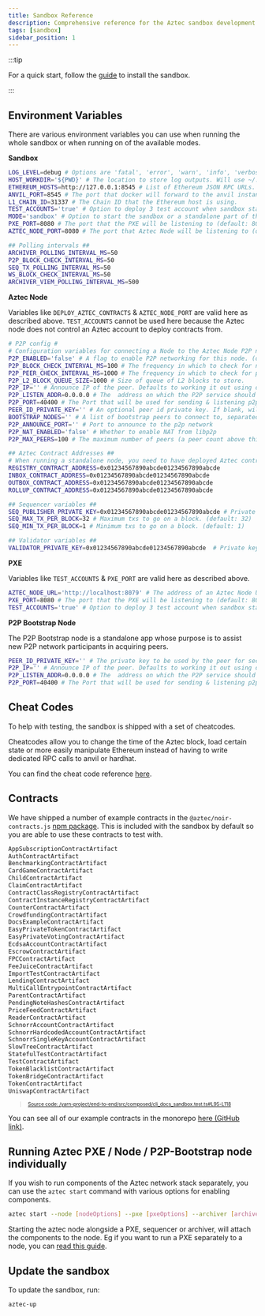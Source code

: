 ```yaml
---
title: Sandbox Reference
description: Comprehensive reference for the Aztec sandbox development environment.
tags: [sandbox]
sidebar_position: 1
---
```


:::tip

For a quick start, follow the [guide](../../getting_started.md) to install the sandbox.

:::

## Environment Variables

There are various environment variables you can use when running the whole sandbox or when running on of the available modes.

**Sandbox**

```sh
LOG_LEVEL=debug # Options are 'fatal', 'error', 'warn', 'info', 'verbose', 'debug', 'trace'
HOST_WORKDIR='${PWD}' # The location to store log outputs. Will use ~/.aztec where the binaries are stored by default.
ETHEREUM_HOSTS=http://127.0.0.1:8545 # List of Ethereum JSON RPC URLs. We use an anvil instance that runs in parallel to the sandbox on docker by default.
ANVIL_PORT=8545 # The port that docker will forward to the anvil instance (default: 8545)
L1_CHAIN_ID=31337 # The Chain ID that the Ethereum host is using.
TEST_ACCOUNTS='true' # Option to deploy 3 test account when sandbox starts. (default: true)
MODE='sandbox' # Option to start the sandbox or a standalone part of the system. (default: sandbox)
PXE_PORT=8080 # The port that the PXE will be listening to (default: 8080)
AZTEC_NODE_PORT=8080 # The port that Aztec Node will be listening to (default: 8080)

## Polling intervals ##
ARCHIVER_POLLING_INTERVAL_MS=50
P2P_BLOCK_CHECK_INTERVAL_MS=50
SEQ_TX_POLLING_INTERVAL_MS=50
WS_BLOCK_CHECK_INTERVAL_MS=50
ARCHIVER_VIEM_POLLING_INTERVAL_MS=500
```

**Aztec Node**

Variables like `DEPLOY_AZTEC_CONTRACTS` & `AZTEC_NODE_PORT` are valid here as described above.
`TEST_ACCOUNTS` cannot be used here because the Aztec node does not control an Aztec account to deploy contracts from.

```sh
# P2P config #
# Configuration variables for connecting a Node to the Aztec Node P2P network. You'll need a running P2P-Bootstrap node to connect to.
P2P_ENABLED='false' # A flag to enable P2P networking for this node. (default: false)
P2P_BLOCK_CHECK_INTERVAL_MS=100 # The frequency in which to check for new L2 blocks.
P2P_PEER_CHECK_INTERVAL_MS=1000 # The frequency in which to check for peers.
P2P_L2_BLOCK_QUEUE_SIZE=1000 # Size of queue of L2 blocks to store.
P2P_IP='' # Announce IP of the peer. Defaults to working it out using discV5, otherwise set P2P_QUERY_FOR_IP if you are behind a NAT
P2P_LISTEN_ADDR=0.0.0.0 # The  address on which the P2P service should listen for connections.(default: 0.0.0.0)
P2P_PORT=40400 # The Port that will be used for sending & listening p2p messages (default: 40400)
PEER_ID_PRIVATE_KEY='' # An optional peer id private key. If blank, will generate a random key.
BOOTSTRAP_NODES='' # A list of bootstrap peers to connect to, separated by commas
P2P_ANNOUNCE_PORT='' # Port to announce to the p2p network
P2P_NAT_ENABLED='false' # Whether to enable NAT from libp2p
P2P_MAX_PEERS=100 # The maximum number of peers (a peer count above this will cause the node to refuse connection attempts)

## Aztec Contract Addresses ##
# When running a standalone node, you need to have deployed Aztec contracts on your Ethereum host, then declare their addresses as env variables.
REGISTRY_CONTRACT_ADDRESS=0x01234567890abcde01234567890abcde
INBOX_CONTRACT_ADDRESS=0x01234567890abcde01234567890abcde
OUTBOX_CONTRACT_ADDRESS=0x01234567890abcde01234567890abcde
ROLLUP_CONTRACT_ADDRESS=0x01234567890abcde01234567890abcde

## Sequencer variables ##
SEQ_PUBLISHER_PRIVATE_KEY=0x01234567890abcde01234567890abcde # Private key of an ethereum account that will be used by the sequencer to publish blocks.
SEQ_MAX_TX_PER_BLOCK=32 # Maximum txs to go on a block. (default: 32)
SEQ_MIN_TX_PER_BLOCK=1 # Minimum txs to go on a block. (default: 1)

## Validator variables ##
VALIDATOR_PRIVATE_KEY=0x01234567890abcde01234567890abcde  # Private key of the ethereum account that will be used to perform validator duties
```

**PXE**

Variables like `TEST_ACCOUNTS` & `PXE_PORT` are valid here as described above.

```sh
AZTEC_NODE_URL='http://localhost:8079' # The address of an Aztec Node URL that the PXE will connect to (default: http://localhost:8079)
PXE_PORT=8080 # The port that the PXE will be listening to (default: 8080)
TEST_ACCOUNTS='true' # Option to deploy 3 test account when sandbox starts. (default: true)
```

**P2P Bootstrap Node**

The P2P Bootstrap node is a standalone app whose purpose is to assist new P2P network participants in acquiring peers.

```sh
PEER_ID_PRIVATE_KEY='' # The private key to be used by the peer for secure communications with other peers. This key will also be used to derive the Peer ID.
P2P_IP='' # Announce IP of the peer. Defaults to working it out using discV5, otherwise set P2P_QUERY_FOR_IP if you are behind a NAT
P2P_LISTEN_ADDR=0.0.0.0 # The  address on which the P2P service should listen for connections.(default: 0.0.0.0)
P2P_PORT=40400 # The Port that will be used for sending & listening p2p messages (default: 40400)
```

## Cheat Codes

To help with testing, the sandbox is shipped with a set of cheatcodes.

Cheatcodes allow you to change the time of the Aztec block, load certain state or more easily manipulate Ethereum instead of having to write dedicated RPC calls to anvil or hardhat.

You can find the cheat code reference [here](./cheat_codes.md).

## Contracts

We have shipped a number of example contracts in the `@aztec/noir-contracts.js` [npm package](https://www.npmjs.com/package/@aztec/noir-contracts.js). This is included with the sandbox by default so you are able to use these contracts to test with.

```bash
AppSubscriptionContractArtifact
AuthContractArtifact
BenchmarkingContractArtifact
CardGameContractArtifact
ChildContractArtifact
ClaimContractArtifact
ContractClassRegistryContractArtifact
ContractInstanceRegistryContractArtifact
CounterContractArtifact
CrowdfundingContractArtifact
DocsExampleContractArtifact
EasyPrivateTokenContractArtifact
EasyPrivateVotingContractArtifact
EcdsaAccountContractArtifact
EscrowContractArtifact
FPCContractArtifact
FeeJuiceContractArtifact
ImportTestContractArtifact
LendingContractArtifact
MultiCallEntrypointContractArtifact
ParentContractArtifact
PendingNoteHashesContractArtifact
PriceFeedContractArtifact
ReaderContractArtifact
SchnorrAccountContractArtifact
SchnorrHardcodedAccountContractArtifact
SchnorrSingleKeyAccountContractArtifact
SlowTreeContractArtifact
StatefulTestContractArtifact
TestContractArtifact
TokenBlacklistContractArtifact
TokenBridgeContractArtifact
TokenContractArtifact
UniswapContractArtifact
```

> <sup><sub><a href="https://github.com/AztecProtocol/aztec-packages/blob/master//yarn-project/end-to-end/src/composed/cli_docs_sandbox.test.ts#L95-L118" target="_blank" rel="noopener noreferrer">Source code: /yarn-project/end-to-end/src/composed/cli_docs_sandbox.test.ts#L95-L118</a></sub></sup>

You can see all of our example contracts in the monorepo [here (GitHub link)](https://github.com/AztecProtocol/aztec-packages/tree/master/noir-projects/noir-contracts/contracts).

## Running Aztec PXE / Node / P2P-Bootstrap node individually

If you wish to run components of the Aztec network stack separately, you can use the `aztec start` command with various options for enabling components.

```bash
aztec start --node [nodeOptions] --pxe [pxeOptions] --archiver [archiverOptions] --sequencer [sequencerOptions] --prover [proverOptions] --p2p-bootstrap [p2pOptions]
```

Starting the aztec node alongside a PXE, sequencer or archiver, will attach the components to the node. Eg if you want to run a PXE separately to a node, you can [read this guide](../../guides/local_env/sandbox.md#running-multiple-pxes-in-the-sandbox).

## Update the sandbox

To update the sandbox, run:

```bash
aztec-up
```
